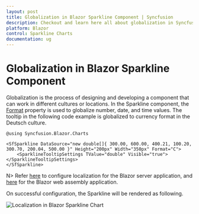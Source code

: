 ```yaml
---
layout: post
title: Globalization in Blazor Sparkline Component | Syncfusion
description: Checkout and learn here all about globalization in Syncfusion Blazor Sparkline component and much more.
platform: Blazor
control: Sparkline Charts
documentation: ug
---
```


# Globalization in Blazor Sparkline Component

Globalization is the process of designing and developing a component that can work in different cultures or locations. In the Sparkline component, the [Format](https://help.syncfusion.com/cr/blazor/Syncfusion.Blazor.Charts.SfSparkline-1.html#Syncfusion_Blazor_Charts_SfSparkline_1_Format) property is used to globalize number, date, and time values. The tooltip in the following code example is globalized to currency format in the Deutsch culture.

```cshtml
@using Syncfusion.Blazor.Charts

<SfSparkline DataSource="new double[]{ 300.00, 600.00, 400.21, 100.20, 300.70, 200.04, 500.00 }" Height="200px" Width="350px" Format="C">
    <SparklineTooltipSettings TValue="double" Visible="true"></SparklineTooltipSettings>
</SfSparkline>
```

N> Refer [here](https://blazor.syncfusion.com/documentation/common/localization#enable-localization-in-blazor-server-application) to configure localization for the Blazor server application, and [here](https://blazor.syncfusion.com/documentation/common/localization#enable-localization-in-blazor-webassembly-application) for the Blazor web assembly application.

On successful configuration, the Sparkline will be rendered as following.

![Localization in Blazor Sparkline Chart](./images/localization/blazor-sparkline-localization.png)
